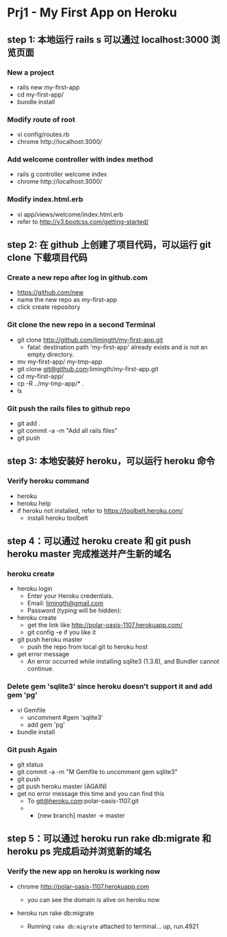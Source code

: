
# Prj1 - My First App on Heroku

## step 1: 本地运行 rails s 可以通过 localhost:3000 浏览页面

### New a project
* rails new my-first-app
* cd my-first-app/
* bundle install

### Modify route of root 
* vi config/routes.rb 
* chrome http://localhost:3000/

### Add welcome controller with index method
* rails g controller welcome index
* chrome http://localhost:3000/

### Modify index.html.erb
* vi app/views/welcome/index.html.erb 
* refer to http://v3.bootcss.com/getting-started/

## step 2: 在 github 上创建了项目代码，可以运行 git clone 下载项目代码

### Create a new repo after log in github.com
* https://github.com/new
* name the new repo as my-first-app
* click create repository

### Git clone the new repo in a second Terminal
* git clone http://github.com/limingth/my-first-app.git
	- fatal: destination path 'my-first-app' already exists and is not an empty directory.
* mv my-first-app/ my-tmp-app
* git clone git@github.com:limingth/my-first-app.git
* cd my-first-app/
* cp -R ../my-tmp-app/* .
* ls

### Git push the rails files to github repo
* git add .
* git commit -a -m "Add all rails files"
* git push

## step 3: 本地安装好 heroku，可以运行 heroku 命令

### Verify heroku command
* heroku 
* heroku help
* if heroku not installed, refer to https://toolbelt.heroku.com/
	- install heroku toolbelt

## step 4：可以通过 heroku create 和 git push heroku master 完成推送并产生新的域名

### heroku create
* heroku login 
	- Enter your Heroku credentials.
	- Email: limingth@gmail.com
	- Password (typing will be hidden): 
* heroku create
	- get the link like http://polar-oasis-1107.herokuapp.com/
	- git config -e if you like it
* git push heroku master
	- push the repo from local git to heroku host
* get error message
	- An error occurred while installing sqlite3 (1.3.8), and Bundler cannot continue.

### Delete gem 'sqlite3' since heroku doesn't support it and add gem 'pg'
* vi Gemfile
	- uncomment #gem 'sqlite3'
	- add gem 'pg'
* bundle install

### Git push Again
* git status
* git commit -a -m "M Gemfile to uncomment gem sqlite3"
* git push 
* git push heroku master (AGAIN)
* get no error message this time and you can find this
	- To git@heroku.com:polar-oasis-1107.git
	- * [new branch]      master -> master

## step 5：可以通过 heroku run rake db:migrate 和 heroku ps 完成启动并浏览新的域名

### Verify the new app on heroku is working now
* chrome http://polar-oasis-1107.herokuapp.com
	- you can see the domain is alive on heroku now 

* heroku run rake db:migrate
	- Running `rake db:migrate` attached to terminal... up, run.4921


	
